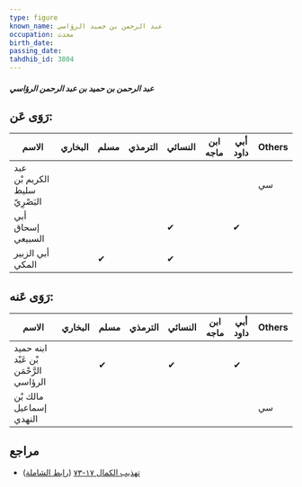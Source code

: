 ```yaml
---
type: figure
known_name: عبد الرحمن بن حميد الرؤاسي
occupation: محدث
birth_date:
passing_date:
tahdhib_id: 3804
---
```

##### عبد الرحمن بن حميد بن عبد الرحمن الرؤاسي

## رَوَى عَن:
| الاسم                          | البخاري | مسلم | الترمذي | النسائي | ابن ماجه | أبي داود | Others |
| ------------------------------ | ------- | ---- | ------- | ------- | -------- | -------- | ------ |
| عبد الكريم بْن سليط البَصْرِيّ |         |      |         |         |          |          | سي     |
| أبي إسحاق السبيعي              |         |      |         | ✔       |          | ✔        |        |
| أبي الزبير المكي               |         | ✔    |         | ✔       |          |          |        |
## رَوَى عَنه:
| الاسم                                  | البخاري | مسلم | الترمذي | النسائي | ابن ماجه | أبي داود | Others |
| -------------------------------------- | ------- | ---- | ------- | ------- | -------- | -------- | ------ |
| ابنه حميد بْن عَبْد الرَّحْمَن الرؤاسي |         | ✔    |         | ✔       |          | ✔        |        |
| مالك بْن إسماعيل النهدي                |         |      |         |         |          |          | سي     |
## مراجع
- [تهذيب الكمال ١٧-٧٣](obsidian://open?vault=Tahdhib-al-Kamal&file=Figures/٣٨٠٤-عبد%20الرحمن%20بن%20حميد%20بن%20عبد%20الرحمن%20الرؤاسي) ([رابط الشاملة](https://shamela.ws/book/3722/8623))